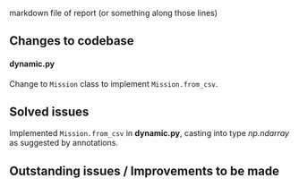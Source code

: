 markdown file of report (or something along those lines)

## Changes to codebase
#### dynamic.py
Change to `Mission` class to implement `Mission.from_csv`.


## Solved issues
Implemented `Mission.from_csv` in **dynamic.py**, casting into type _np.ndarray_ as suggested by annotations.

## Outstanding issues / Improvements to be made
